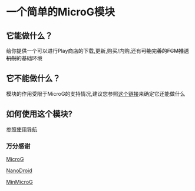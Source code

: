 # 一个简单的MicroG模块
## 它能做什么？

给你提供一个可以进行Play商店的下载,更新,购买/内购,还有~~可能完善的FCM推送机制~~的基础环境

## 它不能做什么？

模块的作用受限于MicroG的支持情况,建议您参照[这个链接](https://github.com/microg/GmsCore/wiki/Implementation-Status)来确定它还能做什么

## 如何使用这个模块?

[参照使用导航](https://github.com/Leisuredpootle/MicroG_Installer/blob/R/MicroG%E4%BD%BF%E7%94%A8%E5%AF%BC%E8%88%AA.md)

### 万分感谢

[MicroG](https://github.com/microg)

[NanoDroid](https://gitlab.com/Nanolx/NanoDroid)

[MinMicroG](https://github.com/FriendlyNeighborhoodShane/MinMicroG)